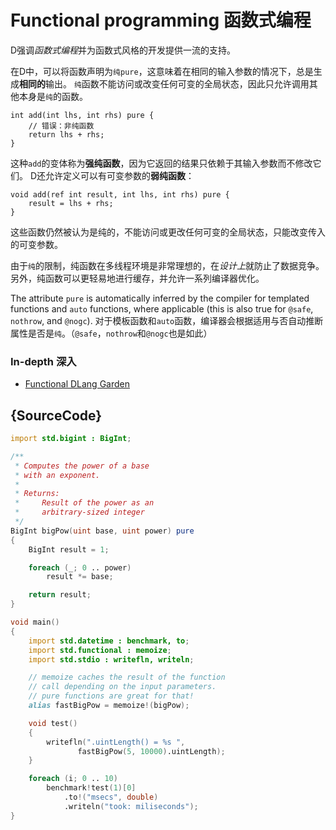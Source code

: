 # Functional programming 函数式编程

D强调*函数式编程*并为函数式风格的开发提供一流的支持。

在D中，可以将函数声明为`纯pure`，这意味着在相同的输入参数的情况下，总是生成**相同的**输出。 `纯`函数不能访问或改变任何可变的全局状态，因此只允许调用其他本身是`纯`的函数。

    int add(int lhs, int rhs) pure {
        // 错误：非纯函数
        return lhs + rhs;
    }

这种`add`的变体称为**强纯函数**，因为它返回的结果只依赖于其输入参数而不修改它们。 D还允许定义可以有可变参数的**弱纯函数**：

    void add(ref int result, int lhs, int rhs) pure {
        result = lhs + rhs;
    }

这些函数仍然被认为是纯的，不能访问或更改任何可变的全局状态，只能改变传入的可变参数。

由于`纯`的限制，纯函数在多线程环境是非常理想的，在*设计上*就防止了数据竞争。 另外，纯函数可以更轻易地进行缓存，并允许一系列编译器优化。

The attribute `pure` is automatically inferred
by the compiler for templated functions and `auto` functions,
where applicable (this is also true for `@safe`, `nothrow`,
and `@nogc`).
对于模板函数和`auto`函数，编译器会根据适用与否自动推断属性是否是`纯`。（`@safe`，`nothrow`和`@nogc`也是如此）

### In-depth 深入

- [Functional DLang Garden](https://garden.dlang.io/)

## {SourceCode}

```d
import std.bigint : BigInt;

/**
 * Computes the power of a base
 * with an exponent.
 *
 * Returns:
 *     Result of the power as an
 *     arbitrary-sized integer
 */
BigInt bigPow(uint base, uint power) pure
{
    BigInt result = 1;

    foreach (_; 0 .. power)
        result *= base;

    return result;
}

void main()
{
    import std.datetime : benchmark, to;
    import std.functional : memoize;
    import std.stdio : writefln, writeln;

    // memoize caches the result of the function
    // call depending on the input parameters.
    // pure functions are great for that!
    alias fastBigPow = memoize!(bigPow);

    void test()
    {
        writefln(".uintLength() = %s ",
        	   fastBigPow(5, 10000).uintLength);
    }

    foreach (i; 0 .. 10)
        benchmark!test(1)[0]
        	.to!("msecs", double)
        	.writeln("took: miliseconds");
}
```

